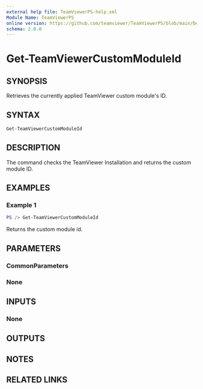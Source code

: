```yaml
---
external help file: TeamViewerPS-help.xml
Module Name: TeamViewerPS
online version: https://github.com/teamviewer/TeamViewerPS/blob/main/Docs/Help/Get-TeamViewerCustomModuleId.md
schema: 2.0.0
---
```


# Get-TeamViewerCustomModuleId

## SYNOPSIS

Retrieves the currently applied TeamViewer custom module's ID.

## SYNTAX

```powershell
Get-TeamViewerCustomModuleId
```

## DESCRIPTION

The command checks the TeamViewer Installation and returns the custom module ID.

## EXAMPLES

### Example 1

```powershell
PS /> Get-TeamViewerCustomModuleId
```

Returns the custom module id.

## PARAMETERS

### CommonParameters

### None

## INPUTS

### None

## OUTPUTS

## NOTES

## RELATED LINKS
